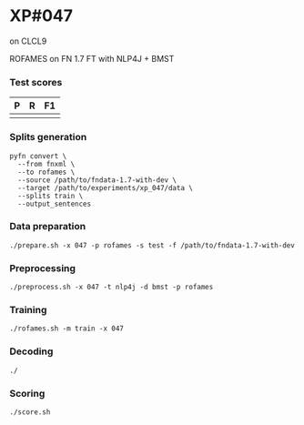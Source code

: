 # XP\#047

on CLCL9

ROFAMES on FN 1.7 FT with NLP4J + BMST

### Test scores
| P| R | F1 |
| --- | --- | --- |
|  |  |  |

### Splits generation
```
pyfn convert \
  --from fnxml \
  --to rofames \
  --source /path/to/fndata-1.7-with-dev \
  --target /path/to/experiments/xp_047/data \
  --splits train \
  --output_sentences
```

### Data preparation
```
./prepare.sh -x 047 -p rofames -s test -f /path/to/fndata-1.7-with-dev
```

### Preprocessing
```
./preprocess.sh -x 047 -t nlp4j -d bmst -p rofames
```

### Training
```
./rofames.sh -m train -x 047
```

### Decoding
```
./
```

### Scoring
```
./score.sh
```
